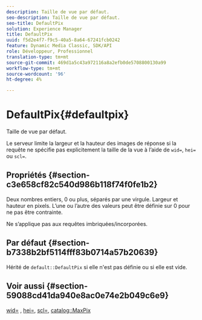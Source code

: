 ```yaml
---
description: Taille de vue par défaut.
seo-description: Taille de vue par défaut.
seo-title: DefaultPix
solution: Experience Manager
title: DefaultPix
uuid: f5d2e4f7-f9c5-40a5-8a64-67241fcb0242
feature: Dynamic Media Classic, SDK/API
role: Développeur, Professionnel
translation-type: tm+mt
source-git-commit: 469d1a5c43a972116a8a2efb0de5708800130a99
workflow-type: tm+mt
source-wordcount: '96'
ht-degree: 4%

---
```



# DefaultPix{#defaultpix}

Taille de vue par défaut.

Le serveur limite la largeur et la hauteur des images de réponse si la requête ne spécifie pas explicitement la taille de la vue à l’aide de `wid=`, `hei=` ou `scl=`.

## Propriétés {#section-c3e658cf82c540d986b118f74f0fe1b2}

Deux nombres entiers, 0 ou plus, séparés par une virgule. Largeur et hauteur en pixels. L’une ou l’autre des valeurs peut être définie sur 0 pour ne pas être contrainte.

Ne s’applique pas aux requêtes imbriquées/incorporées.

## Par défaut {#section-b7338b2bf5114fff83b0714a57b20639}

Hérité de `default::DefaultPix` si elle n&#39;est pas définie ou si elle est vide.

## Voir aussi {#section-59088cd41da940e8ac0e74e2b049c6e9}

[wid=](../../../../../is-api/http-ref/image-serving-api-ref/c-http-protocol-reference/c-command-reference/r-is-http-wid.md#reference-bfeadcb67bf4485f851eb21345527e47) ,  [hei=](../../../../../is-api/http-ref/image-serving-api-ref/c-http-protocol-reference/c-command-reference/r-is-http-hei.md#reference-6d6f556ccc0e4b98a815e8a5c1944a96),  [scl=](../../../../../is-api/http-ref/image-serving-api-ref/c-http-protocol-reference/c-command-reference/r-scl.md#reference-b2a74e493d0d407e98fe350551ba3fcc),  [catalog::MaxPix](../../../../../is-api/image-catalog/image-serving-api-ref/c-image-catalog-reference/c-attributes-reference/r-maxpix.md#reference-e167d396ac794079ba8b5e6eb16eeda5)
